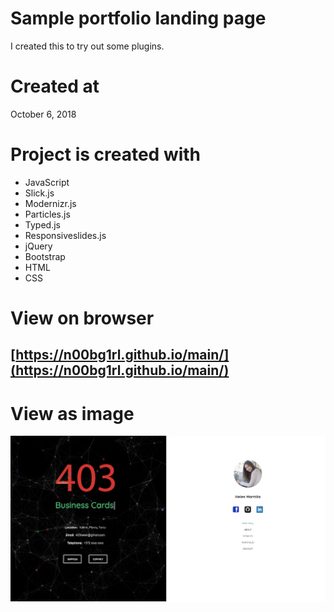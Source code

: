 # Sample portfolio landing page

I created this to try out some plugins.

# Created at

October 6, 2018

# Project is created with

* JavaScript
* Slick.js
* Modernizr.js
* Particles.js
* Typed.js
* Responsiveslides.js
* jQuery
* Bootstrap
* HTML
* CSS

# View on browser

## [https://n00bg1rl.github.io/main/](https://n00bg1rl.github.io/main/)

# View as image

![github](./assets/images/github.png)